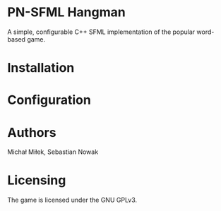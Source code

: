 # PN-SFML Hangman
A simple, configurable C++ SFML implementation of the popular word-based game.

# Installation


# Configuration


# Authors
Michał Miłek, Sebastian Nowak

# Licensing
The game is licensed under the GNU GPLv3.
